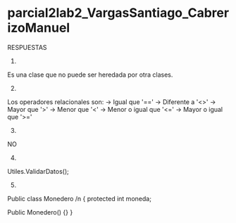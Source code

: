﻿# parcial2lab2_VargasSantiago_CabrerizoManuel

RESPUESTAS

1)
Es una clase que no puede ser heredada por otra clases.

2)
Los operadores relacionales son: 
    -> Igual que '=='
    -> Diferente a '<>'
    -> Mayor que '>'
    -> Menor que '<'
    -> Menor o igual que '<='
    -> Mayor o igual que '>='
    
3)
NO

4)
Utiles.ValidarDatos();

5)
Public class Monedero  /n
{
  protected int moneda;
  
  Public Monedero() {}
}

